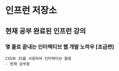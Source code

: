 # 인프런 저장소

## 현재 공부 완료된 인프런 강의

### 몇 줄로 끝내는 인터랙티브 웹 개발 노하우 [초급편]
    CSS와 JS를 사용하여 인터렉티브 활용
    - 현재 공부중